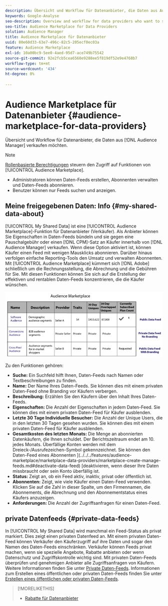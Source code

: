 ```yaml
---
description: Übersicht und Workflow für Datenanbieter, die Daten aus Audience Manager verkaufen möchten.
keywords: Google-Analyse
seo-description: Overview and workflow for data providers who want to sell data from within Audience Manager.
seo-title: Audience Marketplace for Data Providers
solution: Audience Manager
title: Audience Marketplace für Datenanbieter
uuid: 80e60d33-63e7-496c-82c5-205ecf0ec03a
feature: Audience Marketplace
exl-id: 10a00bc9-5ee0-4aed-95d7-ace749b75542
source-git-commit: 92e2fcb5cea6560e9288ee5f819df52e9e4768b7
workflow-type: tm+mt
source-wordcount: '434'
ht-degree: 0%

---
```


# Audience Marketplace für Datenanbieter {#audience-marketplace-for-data-providers}

Übersicht und Workflow für Datenanbieter, die Daten aus [!DNL Audience Manager] verkaufen möchten.

<!-- c_marketplace_provider.xml -->

>[!NOTE]
>
>[ Rollenbasierte Berechtigungen](../../../reporting/reports-dashboard.md) steuern den Zugriff auf Funktionen von [!UICONTROL Audience Marketplace].
>
>* Administratoren können Daten-Feeds erstellen, Abonnenten verwalten und Daten-Feeds abonnieren.
>* Benutzer können nur Feeds suchen und anzeigen.

## Meine freigegebenen Daten: Info {#my-shared-data-about}

[!UICONTROL My Shared Data] ist eine [!UICONTROL Audience Marketplace]-Funktion für Datenanbieter (Verkäufer). Als Anbieter können Sie Eigenschaften in Daten-Feeds bündeln und sie gegen eine Pauschalgebühr oder einen [!DNL CPM]-Satz an Käufer innerhalb von [!DNL Audience Manager] verkaufen. Wenn diese Option aktiviert ist, können Käufer einen Feed mit wenigen Mausklicks abonnieren. Darüber hinaus verfolgen einfache Reporting-Tools den Umsatz und verwalten Abonnenten. Mit [!UICONTROL Audience Marketplace] kümmert sich [!DNL Adobe] schließlich um die Rechnungsstellung, die Abrechnung und die Gebühren für Sie. Mit diesen Funktionen können Sie sich auf die Erstellung der effektiven und rentablen Daten-Feeds konzentrieren, die die Käufer wünschen.

![](assets/seller_marketplace.png)

<!-- c_myshared_data.xml -->

Zu den Funktionen gehören:

* **Suche:** Ein Suchfeld hilft Ihnen, Daten-Feeds nach Namen oder Textbeschreibungen zu finden.
* **Name:** Der Name Ihres Daten-Feeds. Sie können dies mit einem privaten Daten-Feed ohne Branding vor Käufern verbergen.
* **Beschreibung:** Erzählen Sie den Käufern über den Inhalt Ihres Daten-Feeds.
* **Eigenschaften:** Die Anzahl der Eigenschaften in jedem Daten-Feed. Sie können dies mit einem privaten Daten-Feed für Käufer ausblenden.
* **Letzte 30 Tage Individuelle Besucher:** Die Anzahl der Unique Users, die in den letzten 30 Tagen gesehen wurden. Sie können dies mit einem privaten Daten-Feed für Käufer ausblenden.
* **Gesamtkosten des letzten Monats:** Die Menge an abonnierten Datenkäufern, die Ihnen schuldet. Der Berichtszeitraum endet am 10. jedes Monats. Überfällige Konten werden mit dem Dreieck-/Ausrufezeichen-Symbol gekennzeichnet. Sie können den Daten-Feed eines Abonnenten ](../../../features/audience-marketplace/marketplace-data-providers/marketplace-create-manage-feeds.md#deactivate-data-feed) [deaktivieren, wenn dieser Ihre Daten missbraucht oder sein Konto überfällig ist.
* **Status:** Zeigt an, ob ein Feed aktiv, inaktiv, privat oder öffentlich ist.
* **Abonnenten:** Zeigt, wie viele Käufer einen Daten-Feed verwenden. Klicken Sie auf die Zahl in dieser Spalte, um den Firmennamen, die Abonnements, die Abrechnung und den Abonnementstatus eines Käufers anzuzeigen.
* **Anforderungen:** Die Anzahl der Zugriffsanfragen für einen Daten-Feed.

## private Datenfeeds {#private-data-feeds}

In [!UICONTROL My Shared Data] wird manchmal ein Feed-Status als privat markiert. Dies zeigt einen privaten Datenfeed an. Mit einem privaten Daten-Feed können Verkäufer den Käuferzugriff auf ihre Daten und sogar den Namen des Daten-Feeds einschränken. Verkäufer können Feeds privat machen, wenn sie spezielle Angebote, Rabatte anbieten oder wenn Datenschutz und Zugriffskontrolle wichtig sind. Mit privaten Daten-Feeds überprüfen und genehmigen Anbieter alle Zugriffsanfragen von Käufern. Weitere Informationen finden Sie unter [Private Daten-Feeds](../../../features/audience-marketplace/marketplace-private-feeds.md). Informationen zum Erstellen eines öffentlichen oder privaten Daten-Feeds finden Sie unter [Erstellen eines öffentlichen oder privaten Daten-Feeds](../../../features/audience-marketplace/marketplace-data-providers/marketplace-create-manage-feeds.md#create-public-private-data-feed).

>[!MORELIKETHIS]
>
>* [Rabatte für Datenanbieter](../../../features/audience-marketplace/marketplace-data-providers/marketplace-create-manage-feeds.md#discounts)
